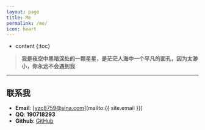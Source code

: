 ```yaml
---
layout: page
title: Me 
permalink: /me/
icon: heart
---
```



* content
{:toc}


> **我是夜空中黑暗深处的一颗星星，是茫茫人海中一个平凡的面孔，因为太渺小，你永远不会遇到我** 

---

## 联系我

* **Email**: [yzc8759@sina.com](mailto:{{ site.email }})
* **QQ**: **190718293**
* **Github**: [GitHub](https://github.com/lauandy1)


